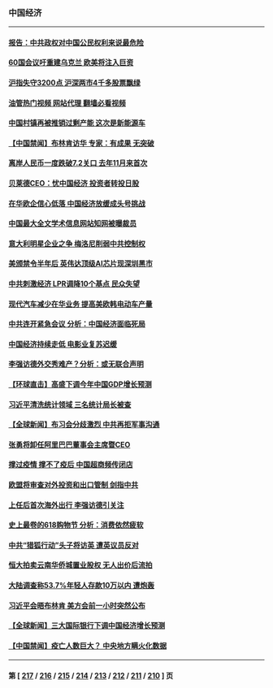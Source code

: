 ### 中国经济
---
#### [报告：中共政权对中国公民权利来说最危险](../../pages/ncid283/n14020484.md?06220045) 
#### [60国会议吁重建乌克兰 欧美将注入巨资](../../pages/ncid283/n14020395.md?06220045) 
#### [沪指失守3200点 沪深两市4千多股票飘绿](../../pages/ncid283/n14020275.md?06220045) 
#### [油管热门视频 网站代理 翻墙必看视频](http://138.2.39.72:81/youtube.html?epic-marker?06220045)
#### [中国村镇再被推销过剩产能 这次是新能源车](../../pages/ncid283/n14020186.md?06220045) 
#### [【中国禁闻】布林肯访华 专家：有成果 无突破](../../pages/ncid283/n14019778.md?06220045) 
#### [离岸人民币一度跌破7.2关口 去年11月来首次](../../pages/ncid283/n14020140.md?06220045) 
#### [贝莱德CEO：忧中国经济 投资者转投日股](../../pages/ncid283/n14019859.md?06220045) 
#### [在华欧企信心低落 中国经济放缓成头号挑战](../../pages/ncid283/n14019974.md?06220045) 
#### [中国最大全文学术信息网站知网被曝裁员](../../pages/ncid283/n14019905.md?06220045) 
#### [意大利明星企业之争 梅洛尼削弱中共控制权](../../pages/ncid283/n14019824.md?06220045) 
#### [美颁禁令半年后 英伟达顶级AI芯片现深圳黑市](../../pages/ncid283/n14019731.md?06220045) 
#### [中共刺激经济 LPR调降10个基点 民众失望](../../pages/ncid283/n14019484.md?06220045) 
#### [现代汽车减少在华业务 提高美欧韩电动车产量](../../pages/ncid283/n14019694.md?06220045) 
#### [中共连开紧急会议 分析：中国经济面临死局](../../pages/ncid283/n14019708.md?06220045) 
#### [中国经济持续走低 电影业复苏迟缓](../../pages/ncid283/n14019588.md?06220045) 
#### [李强访德外交秀难产？分析：或无联合声明](../../pages/ncid283/n14019652.md?06220045) 
#### [【环球直击】高盛下调今年中国GDP增长预测](../../pages/ncid283/n14019191.md?06220045) 
#### [习近平清洗统计领域 三名统计局长被查](../../pages/ncid283/n14019453.md?06220045) 
#### [【全球新闻】布习会分歧激烈 中共再拒军事沟通](../../pages/ncid283/n14019470.md?06220045) 
#### [张勇将卸任阿里巴巴董事会主席暨CEO](../../pages/ncid283/n14019409.md?06220045) 
#### [撑过疫情 撑不了疫后 中国超商频传闭店](../../pages/ncid283/n14019252.md?06220045) 
#### [欧盟将审查对外投资和出口管制 剑指中共](../../pages/ncid283/n14019186.md?06220045) 
#### [上任后首次海外出行 李强访德引关注](../../pages/ncid283/n14019120.md?06220045) 
#### [史上最卷的618购物节 分析：消费依然疲软](../../pages/ncid283/n14019104.md?06220045) 
#### [中共“猎狐行动”头子将访英 遭英议员反对](../../pages/ncid283/n14019129.md?06220045) 
#### [恒大拍卖云南华侨城置业股权 无人出价后流拍](../../pages/ncid283/n14019091.md?06220045) 
#### [大陆调查称53.7%年轻人存款10万以内 遭炮轰](../../pages/ncid283/n14018854.md?06220045) 
#### [习近平会晤布林肯 美方会前一小时突然公布](../../pages/ncid283/n14018856.md?06220045) 
#### [【全球新闻】三大国际银行下调中国经济增长预测](../../pages/ncid283/n14018824.md?06220045) 
#### [【中国禁闻】疫亡人数巨大？ 中央地方瞒火化数据](../../pages/ncid283/n14018825.md?06220045) 

---
#### 第 [ [217](./217.md?06220045) / [216](./216.md?06220045) / [215](./215.md?06220045) / [214](./214.md?06220045) / [213](./213.md?06220045) / [212](./212.md?06220045) / [211](./211.md?06220045) / [210](./210.md?06220045) ] 页
